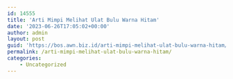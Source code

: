 ```yaml
---
id: 14555
title: 'Arti Mimpi Melihat Ulat Bulu Warna Hitam'
date: '2023-06-26T17:05:02+00:00'
author: admin
layout: post
guid: 'https://bos.awn.biz.id/arti-mimpi-melihat-ulat-bulu-warna-hitam/'
permalink: /arti-mimpi-melihat-ulat-bulu-warna-hitam/
categories:
    - Uncategorized
---
```


